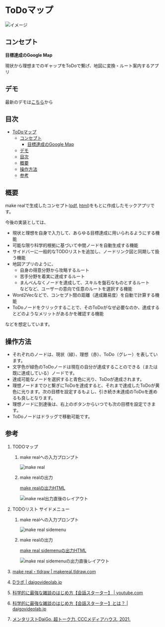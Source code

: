# ToDoマップ

![イメージ](images/ToDoマップ.png)

## コンセプト

**目標達成のGoogle Map**

現状から理想までのギャップをToDoで繋げ、地図に変換・ルート案内するアプリ

## デモ

最新のデモは[こちら](https://zeke320-todo-map.vercel.app/)から

## 目次

- [ToDoマップ](#todoマップ)
  - [コンセプト](#コンセプト)
    - [目標達成のGoogle Map](#目標達成のgoogle-map)
  - [デモ](#デモ)
  - [目次](#目次)
  - [概要](#概要)
  - [操作方法](#操作方法)
  - [参考](#参考)

## 概要

make realで生成したコンセプト([pdf](concepts/todo-map/todo-map-concept.pdf), [html](concepts/todo-map/todo-map-concept.html))をもとに作成したモックアプリです。

今後の実装としては、

- 現状と理想を自身で入力して、あらゆる目標達成に用いられるようにする機能
- 可能な限り科学的根拠に基づいて中間ノードを自動生成する機能
- サイドバーに一般的なTODOリストを追加し、ノードリンク図と同期して扱う機能
- 地図アプリのように、
  - 自身の得意分野から攻略するルート
  - 苦手分野を着実に達成するルート
  - まんべんなくノードを達成して、スキルを盤石なものとするルート  
  などなど、ユーザーの意向で任意のルートを選択する機能
- Word2Vecなどで、コンセプト間の距離（達成難易度）を自動で計算する機能
- ToDoノードをクリックすることで、そのToDoがなぜ必要なのか、達成するとどのようなメリットがあるかを確認する機能

などを想定しています。

## 操作方法

- それぞれのノードは、現状（緑）、理想（赤）、ToDo（グレー）を表しています。
- 文字色が緑色のToDoノードは現在の自分が達成することのできる（または既に達成している）ノードです。
- 達成可能なノードを選択すると青色に光り、ToDoが達成されます。
- 理想ノードまでひと繋ぎにToDoを達成すると、それまで達成したToDoが黄色に光ります。次の目標を設定するもよし、引き続き未達成のToDoを進めるも良しとなります。
- 理想ノードに到達後は、右上のボタンからいつでも次の目標を設定できます。
- ToDoノードはドラッグで移動可能です。

## 参考

1. TODOマップ
    1. make realへの入力プロンプト

        ![make real](concepts/todo-map/todo-map-concept.svg)

    1. make realの出力

        [make realの出力HTML](concepts/todo-map/todo-map-concept.html)

        ![make real出力直後のレイアウト](concepts/todo-map/todo-map-concept.png)

1. TODOリスト サイドメニュー

    1. make realへの入力プロンプト

        ![make real sidemenu](concepts/todo-list-sidemenu/todo-list-sidemenu-concept.svg)

    1. make realの出力

        [make real sidemenuの出力HTML](concepts/todo-list-sidemenu/todo-list-sidemenu-concept.html)

        ![make real sidemenuの出力直後レイアウト](concepts/todo-list-sidemenu/todo-list-sidemenu-concept.png)

1. [make real・tldraw | makereal.tldraw.com](https://makereal.tldraw.com/)

1. [Dラボ | daigovideolab.jp](https://daigovideolab.jp/)

1. [科学的に最強な雑談のはじめ方【会話スターター】 | youtube.com](https://www.youtube.com/watch?v=aPPQPCMrEzo)

1. [科学的に最強な雑談のはじめ方【会話スターター】とは？ | daigovideolab.jp](https://daigovideolab.jp/play/1586367723)

1. [メンタリストDaiGo. 超トーク力. CCCメディアハウス, 2021.](http://books.cccmh.co.jp/list/detail/2112/)
